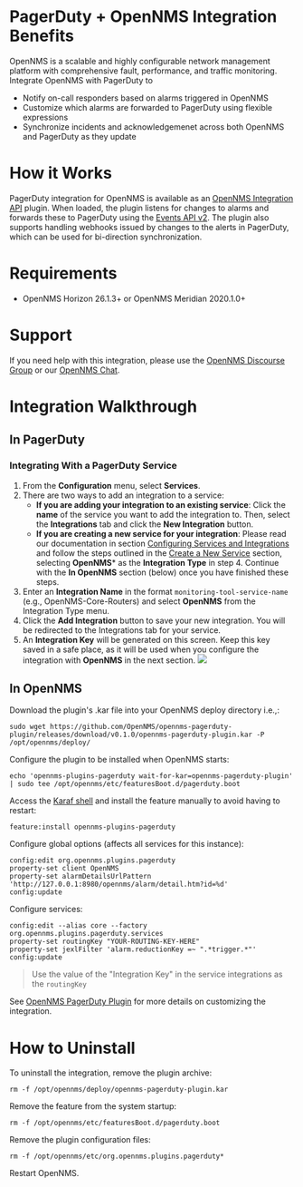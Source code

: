 # PagerDuty + OpenNMS Integration Benefits

OpenNMS is a scalable and highly configurable network management platform with comprehensive fault, performance, and traffic monitoring. 
Integrate OpenNMS with PagerDuty to

* Notify on-call responders based on alarms triggered in OpenNMS
* Customize which alarms are forwarded to PagerDuty using flexible expressions
* Synchronize incidents and acknowledgemenet across both OpenNMS and PagerDuty as they update

# How it Works

PagerDuty integration for OpenNMS is available as an [OpenNMS Integration API](https://github.com/OpenNMS/opennms-integration-api) plugin.
When loaded, the plugin listens for changes to alarms and forwards these to PagerDuty using the [Events API v2](https://developer.pagerduty.com/docs/events-api-v2/overview/).
The plugin also supports handling webhooks issued by changes to the alerts in PagerDuty, which can be used for bi-direction synchronization.

# Requirements

* OpenNMS Horizon 26.1.3+ or OpenNMS Meridian 2020.1.0+

# Support

If you need help with this integration, please use the [OpenNMS Discourse Group](https://opennms.discourse.group/) or our [OpenNMS Chat](https://chat.opennms.com/).

# Integration Walkthrough
## In PagerDuty

### Integrating With a PagerDuty Service
1. From the **Configuration** menu, select **Services**.
2. There are two ways to add an integration to a service:
   * **If you are adding your integration to an existing service**: Click the **name** of the service you want to add the integration to. Then, select the **Integrations** tab and click the **New Integration** button.
   * **If you are creating a new service for your integration**: Please read our documentation in section [Configuring Services and Integrations](https://support.pagerduty.com/docs/services-and-integrations#section-configuring-services-and-integrations) and follow the steps outlined in the [Create a New Service](https://support.pagerduty.com/docs/services-and-integrations#section-create-a-new-service) section, selecting **OpenNMS*** as the **Integration Type** in step 4. Continue with the **In OpenNMS**  section (below) once you have finished these steps.
3. Enter an **Integration Name** in the format `monitoring-tool-service-name` (e.g.,  OpenNMS-Core-Routers) and select **OpenNMS**  from the Integration Type menu.
4. Click the **Add Integration** button to save your new integration. You will be redirected to the Integrations tab for your service.
5. An **Integration Key** will be generated on this screen. Keep this key saved in a safe place, as it will be used when you configure the integration with **OpenNMS**  in the next section.
![](https://pdpartner.s3.amazonaws.com/ig-template-copy-integration-key.png)

## In OpenNMS

Download the plugin's .kar file into your OpenNMS deploy directory i.e.,:
```
sudo wget https://github.com/OpenNMS/opennms-pagerduty-plugin/releases/download/v0.1.0/opennms-pagerduty-plugin.kar -P /opt/opennms/deploy/
```

Configure the plugin to be installed when OpenNMS starts:
```
echo 'opennms-plugins-pagerduty wait-for-kar=opennms-pagerduty-plugin' | sudo tee /opt/opennms/etc/featuresBoot.d/pagerduty.boot
```

Access the [Karaf shell](https://opennms.discourse.group/t/karaf-cli-cheat-sheet/149) and install the feature manually to avoid having to restart:
```
feature:install opennms-plugins-pagerduty
```

Configure global options (affects all services for this instance):
```
config:edit org.opennms.plugins.pagerduty
property-set client OpenNMS
property-set alarmDetailsUrlPattern 'http://127.0.0.1:8980/opennms/alarm/detail.htm?id=%d'
config:update
```

Configure services:
```
config:edit --alias core --factory org.opennms.plugins.pagerduty.services
property-set routingKey "YOUR-ROUTING-KEY-HERE"
property-set jexlFilter 'alarm.reductionKey =~ ".*trigger.*"'
config:update
```

> Use the value of the "Integration Key" in the service integrations as the `routingKey`

See [OpenNMS PagerDuty Plugin](https://github.com/OpenNMS/opennms-pagerduty-plugin) for more details on customizing the integration.

# How to Uninstall

To uninstall the integration, remove the plugin archive:
```
rm -f /opt/opennms/deploy/opennms-pagerduty-plugin.kar
```

Remove the feature from the system startup:
```
rm -f /opt/opennms/etc/featuresBoot.d/pagerduty.boot
```

Remove the plugin configuration files:
```
rm -f /opt/opennms/etc/org.opennms.plugins.pagerduty*
```

Restart OpenNMS.

